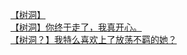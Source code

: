 [【树洞】](http://tieba.baidu.com/p/4515152459?see_lz=1&pn=)   
[【树洞】你终于走了，我真开心。](http://tieba.baidu.com/p/4513390269?see_lz=1&pn=)   
[【树洞？】我特么喜欢上了放荡不羁的她？](http://tieba.baidu.com/p/4514728050?see_lz=1&pn=)   
